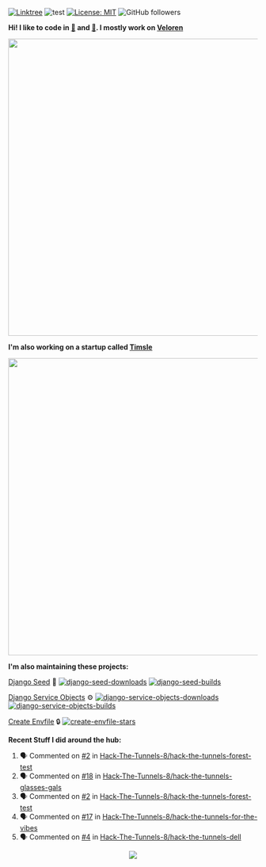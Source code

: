 [![Linktree](https://img.shields.io/badge/linktree-1de9b6?style=for-the-badge&logo=linktree&logoColor=white)](https://linktr.ee/angelonfira)
![test](https://hits.seeyoufarm.com/api/count/incr/badge.svg?url=https://github.com/AngelOnFira)
[![License: MIT](https://img.shields.io/badge/License-MIT-yellow.svg)](https://opensource.org/licenses/MIT)
![GitHub followers](https://img.shields.io/github/followers/angelonfira?style=social)

**Hi! I like to code in [:crab:](https://www.rust-lang.org/) and [:snake:](https://www.python.org/). I mostly work on [Veloren](https://veloren.net)**

<p align="center">
  <img width="600" src="https://media.discordapp.net/attachments/444005079410802699/730566298073038949/rsz_5f0656b6aa176.png">
</p>

**I'm also working on a startup called [Timsle](https://timsle.com)**

<p align="center">
  <img width="600" src="https://media.discordapp.net/attachments/444005079410802699/730566842674053130/rsz_5f0657242abb4.png">
</p>

**I'm also maintaining these projects:**

[Django Seed](https://github.com/Brobin/django-seed)
:seedling:
[![django-seed-downloads](https://pepy.tech/badge/django-seed)](https://pepy.tech/project/django-seed)
[![django-seed-builds](https://github.com/Brobin/django-seed/workflows/Test/badge.svg)](https://github.com/Brobin/django-seed)

[Django Service Objects](https://github.com/mixxorz/django-service-objects)
:gear:
[![django-service-objects-downloads](https://pepy.tech/badge/django-service-objects)](https://pepy.tech/project/django-service-objects)
[![django-service-objects-builds](https://github.com/mixxorz/django-service-objects/actions/workflows/test.yml/badge.svg)](https://github.com/mixxorz/django-service-objects/actions/workflows/test.yml)

[Create Envfile](https://github.com/SpicyPizza/create-envfile)
:lock:
[![create-envfile-stars](https://img.shields.io/github/stars/SpicyPizza/create-envfile?style=social)](https://github.com/SpicyPizza/create-envfile)

**Recent Stuff I did around the hub:**

<!--START_SECTION:activity-->
1. 🗣 Commented on [#2](https://github.com/Hack-The-Tunnels-8/hack-the-tunnels-forest-test/issues/2#issuecomment-1741824410) in [Hack-The-Tunnels-8/hack-the-tunnels-forest-test](https://github.com/Hack-The-Tunnels-8/hack-the-tunnels-forest-test)
2. 🗣 Commented on [#18](https://github.com/Hack-The-Tunnels-8/hack-the-tunnels-glasses-gals/issues/18#issuecomment-1741823065) in [Hack-The-Tunnels-8/hack-the-tunnels-glasses-gals](https://github.com/Hack-The-Tunnels-8/hack-the-tunnels-glasses-gals)
3. 🗣 Commented on [#2](https://github.com/Hack-The-Tunnels-8/hack-the-tunnels-forest-test/issues/2#issuecomment-1741822513) in [Hack-The-Tunnels-8/hack-the-tunnels-forest-test](https://github.com/Hack-The-Tunnels-8/hack-the-tunnels-forest-test)
4. 🗣 Commented on [#17](https://github.com/Hack-The-Tunnels-8/hack-the-tunnels-for-the-vibes/issues/17#issuecomment-1741822076) in [Hack-The-Tunnels-8/hack-the-tunnels-for-the-vibes](https://github.com/Hack-The-Tunnels-8/hack-the-tunnels-for-the-vibes)
5. 🗣 Commented on [#4](https://github.com/Hack-The-Tunnels-8/hack-the-tunnels-dell/issues/4#issuecomment-1741820755) in [Hack-The-Tunnels-8/hack-the-tunnels-dell](https://github.com/Hack-The-Tunnels-8/hack-the-tunnels-dell)
<!--END_SECTION:activity-->

<p align="center">
  <img src="https://github-profile-trophy.vercel.app/?username=angelonfira&column=4&theme=nord&margin-w=15&margin-h=15">
</p>
